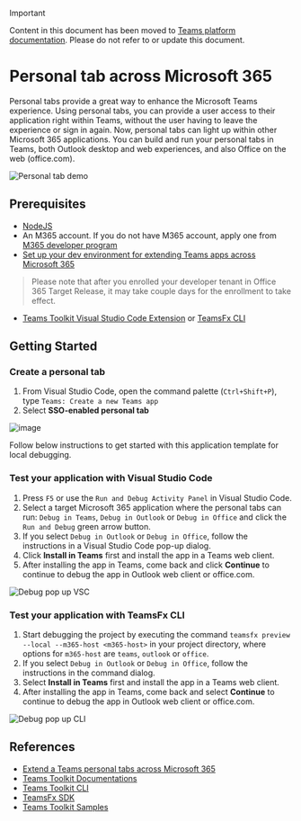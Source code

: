 > [!IMPORTANT]
> Content in this document has been moved to [Teams platform documentation](https://learn.microsoft.com/en-us/microsoftteams/platform/m365-apps/extend-m365-teams-personal-tab?tabs=manifest-teams-toolkit). Please do not refer to or update this document.

# Personal tab across Microsoft 365

Personal tabs provide a great way to enhance the Microsoft Teams experience. Using personal tabs, you can provide a user access to their application right within Teams, without the user having to leave the experience or sign in again. Now, personal tabs can light up within other Microsoft 365 applications. You can build and run your personal tabs in Teams, both Outlook desktop and web experiences, and also Office on the web (office.com).

![Personal tab demo](https://user-images.githubusercontent.com/11220663/167839153-0aef6adc-450e-4b8c-a28f-7d27005d1093.png)

## Prerequisites

- [NodeJS](https://nodejs.org/en/)
- An M365 account. If you do not have M365 account, apply one from [M365 developer program](https://developer.microsoft.com/en-us/microsoft-365/dev-program)
- [Set up your dev environment for extending Teams apps across Microsoft 365](https://aka.ms/teamsfx-m365-apps-prerequisites)
> Please note that after you enrolled your developer tenant in Office 365 Target Release, it may take couple days for the enrollment to take effect.
- [Teams Toolkit Visual Studio Code Extension](https://aka.ms/teams-toolkit) or [TeamsFx CLI](https://aka.ms/teamsfx-cli)

## Getting Started

### Create a personal tab
1. From Visual Studio Code, open the command palette (`Ctrl+Shift+P`), type `Teams: Create a new Teams app`
1. Select **SSO-enabled personal tab**

![image](https://user-images.githubusercontent.com/11220663/168228778-0aadd4b8-6f72-4ca6-9084-739b39da356f.png)


Follow below instructions to get started with this application template for local debugging. 

### Test your application with Visual Studio Code

1. Press `F5` or use the `Run and Debug Activity Panel` in Visual Studio Code.
1. Select a target Microsoft 365 application where the personal tabs can run: `Debug in Teams`, `Debug in Outlook` or `Debug in Office` and click the `Run and Debug` green arrow button.
1. If you select `Debug in Outlook` or `Debug in Office`, follow the instructions in a Visual Studio Code pop-up dialog.
1. Click **Install in Teams** first and install the app in a Teams web client. 
1. After installing the app in Teams, come back and click **Continue** to continue to debug the app in Outlook web client or office.com.

  ![Debug pop up VSC](https://user-images.githubusercontent.com/11220663/167839258-0ee73600-ce32-4c8f-9876-826d90716510.png)

### Test your application with TeamsFx CLI

1. Start debugging the project by executing the command `teamsfx preview --local --m365-host <m365-host>` in your project directory, where options for `m365-host` are `teams`, `outlook` or `office`.
1. If you select `Debug in Outlook` or `Debug in Office`, follow the instructions in the command dialog.
1. Select **Install in Teams** first and install the app in a Teams web client.
1. After installing the app in Teams, come back and select **Continue** to continue to debug the app in Outlook web client or office.com.

  ![Debug pop up CLI](https://user-images.githubusercontent.com/11220663/167839636-de3a71db-caa6-4571-91a4-05428779b1fa.png)

## References

* [Extend a Teams personal tabs across Microsoft 365](https://docs.microsoft.com/microsoftteams/platform/m365-apps/extend-m365-teams-personal-tab?tabs=manifest-teams-toolkit)
* [Teams Toolkit Documentations](https://docs.microsoft.com/microsoftteams/platform/toolkit/teams-toolkit-fundamentals)
* [Teams Toolkit CLI](https://docs.microsoft.com/microsoftteams/platform/toolkit/teamsfx-cli)
* [TeamsFx SDK](https://docs.microsoft.com/microsoftteams/platform/toolkit/teamsfx-sdk)
* [Teams Toolkit Samples](https://github.com/OfficeDev/TeamsFx-Samples)
